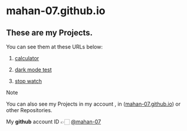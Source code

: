 # mahan-07.github.io
## These are my Projects.

You can see them at these URLs below:

1. [calculator](https://mahan-07.github.io/myprojects/calculator/)

1. [dark mode test](https://mahan-07.github.io/myprojects/dark_mode_test/)

1. [stop watch](https://mahan-07.github.io/myprojects/stop_watch/)

> [!NOTE]
>You can also see my Projects in my account , in ([mahan-07.github.io](https://github.com/mahan-07/mahan-07.github.io)) or other Repositories.
 
My **github** account ID 👉🏻 [@mahan-07](https://github.com/mahan-07)
